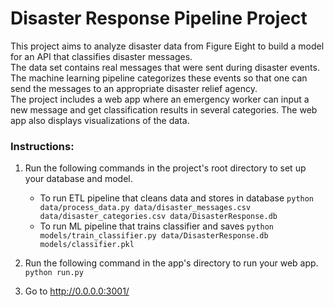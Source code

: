 # Disaster Response Pipeline Project

This project aims to analyze disaster data from Figure Eight to build a model for an API that classifies disaster messages.  
The data set contains real messages that were sent during disaster events. 
The machine learning pipeline categorizes these events so that one can send the messages to an appropriate disaster relief agency.  
The project includes a web app where an emergency worker can input a new message and get classification results in several categories. 
The web app also displays visualizations of the data.


### Instructions:
1. Run the following commands in the project's root directory to set up your database and model.

    - To run ETL pipeline that cleans data and stores in database
        `python data/process_data.py data/disaster_messages.csv data/disaster_categories.csv data/DisasterResponse.db`
    - To run ML pipeline that trains classifier and saves
        `python models/train_classifier.py data/DisasterResponse.db models/classifier.pkl`

2. Run the following command in the app's directory to run your web app.
    `python run.py`

3. Go to http://0.0.0.0:3001/